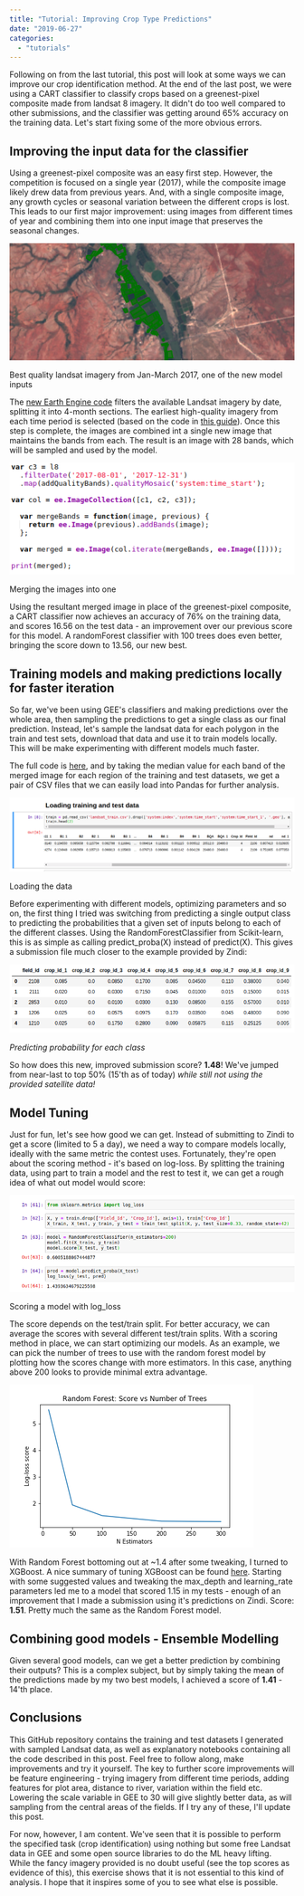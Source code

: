 ```yaml
---
title: "Tutorial: Improving Crop Type Predictions"
date: "2019-06-27"
categories: 
  - "tutorials"
---
```


Following on from the last tutorial, this post will look at some ways we can improve our crop identification method. At the end of the last post, we were using a CART classifier to classify crops based on a greenest-pixel composite made from landsat 8 imagery. It didn't do too well compared to other submissions, and the classifier was getting around 65% accuracy on the training data. Let's start fixing some of the more obvious errors.

## Improving the input data for the classifier

Using a greenest-pixel composite was an easy first step. However, the competition is focused on a single year (2017), while the composite image likely drew data from previous years. And, with a single composite image, any growth cycles or seasonal variation between the different crops is lost. This leads to our first major improvement: using images from different times of year and combining them into one input image that preserves the seasonal changes.

![](images/screenshot-from-2019-06-26-18-05-43.png)

Best quality landsat imagery from Jan-March 2017, one of the new model inputs

The [new Earth Engine code](https://code.earthengine.google.com/563621fb2a09a2682672541f6af1c228) filters the available Landsat imagery by date, splitting it into 4-month sections. The earliest high-quality imagery from each time period is selected (based on the code in [this guide](https://developers.google.com/earth-engine/ic_composite_mosaic)). Once this step is complete, the images are combined int a single new image that maintains the bands from each. The result is an image with 28 bands, which will be sampled and used by the model.

![](images/screenshot-from-2019-06-26-18-10-46.png)

Merging the images into one

Using the resultant merged image in place of the greenest-pixel composite, a CART classifier now achieves an accuracy of 76% on the training data, and scores 16.56 on the test data - an improvement over our previous score for this model. A randomForest classifier with 100 trees does even better, bringing the score down to 13.56, our new best.

## Training models and making predictions locally for faster iteration

So far, we've been using GEE's classifiers and making predictions over the whole area, then sampling the predictions to get a single class as our final prediction. Instead, let's sample the landsat data for each polygon in the train and test sets, download that data and use it to train models locally. This will be make experimenting with different models much faster.

The full code is [here](https://code.earthengine.google.com/953e305ff85af75a94ccabc7e9c0c829), and by taking the median value for each band of the merged image for each region of the training and test datasets, we get a pair of CSV files that we can easily load into Pandas for further analysis.

![](images/screenshot-from-2019-06-26-19-27-47.png)

Loading the data

Before experimenting with different models, optimizing parameters and so on, the first thing I tried was switching from predicting a single output class to predicting the probabilities that a given set of inputs belong to each of the different classes. Using the RandomForestClassifier from Scikit-learn, this is as simple as calling predict\_proba(X) instead of predict(X). This gives a submission file much closer to the example provided by Zindi:

![](images/screenshot-from-2019-06-27-07-53-52.png)

_Predicting probability for each class_

So how does this new, improved submission score? **1.48**! We've jumped from near-last to top 50% (15'th as of today) _while still not using the provided satellite data!_

## Model Tuning

Just for fun, let's see how good we can get. Instead of submitting to Zindi to get a score (limited to 5 a day), we need a way to compare models locally, ideally with the same metric the contest uses. Fortunately, they're open about the scoring method - it's based on log-loss. By splitting the training data, using part to train a model and the rest to test it, we can get a rough idea of what out model would score:

![](images/screenshot-from-2019-06-27-08-01-35.png)

Scoring a model with log\_loss

The score depends on the test/train split. For better accuracy, we can average the scores with several different test/train splits. With a scoring method in place, we can start optimizing our models. As an example, we can pick the number of trees to use with the random forest model by plotting how the scores change with more estimators. In this case, anything above 200 looks to provide minimal extra advantage.

![](images/rf_n_trees.png)

With Random Forest bottoming out at ~1.4 after some tweaking, I turned to XGBoost. A nice summary of tuning XGBoost can be found [here](https://towardsdatascience.com/fine-tuning-xgboost-in-python-like-a-boss-b4543ed8b1e). Starting with some suggested values and tweaking the max\_depth and learning\_rate parameters led me to a model that scored 1.15 in my tests - enough of an improvement that I made a submission using it's predictions on Zindi. Score: **1.51**. Pretty much the same as the Random Forest model.

## Combining good models - Ensemble Modelling

Given several good models, can we get a better prediction by combining their outputs? This is a complex subject, but by simply taking the mean of the predictions made by my two best models, I achieved a score of **1.41** - 14'th place.

## Conclusions

This GitHub repository contains the training and test datasets I generated with sampled Landsat data, as well as explanatory notebooks containing all the code described in this post. Feel free to follow along, make improvements and try it yourself. The key to further score improvements will be feature engineering - trying imagery from different time periods, adding features for plot area, distance to river, variation within the field etc. Lowering the scale variable in GEE to 30 will give slightly better data, as will sampling from the central areas of the fields. If I try any of these, I'll update this post.

For now, however, I am content. We've seen that it is possible to perform the specified task (crop identification) using nothing but some free Landsat data in GEE and some open source libraries to do the ML heavy lifting. While the fancy imagery provided is no doubt useful (see the top scores as evidence of this), this exercise shows that it is not essential to this kind of analysis. I hope that it inspires some of you to see what else is possible.
